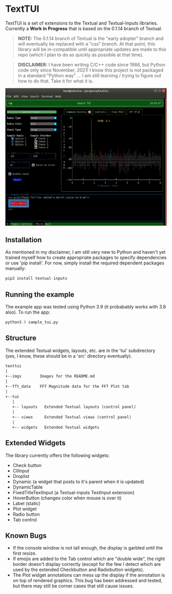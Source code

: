# TextTUI

TextTUI is a set of extensions to the Textual and Textual-Inputs libraries.  Currently a **Work in Progress** that is based on the 0.1.14 branch of Textual.

> **NOTE:** The 0.1.14 branch of Textual is the "early adopter" branch and will eventually be replaced with a "css" branch.  At that point, this library will be in-compatible until appropriate updates are made to this repo (which I plan to do as quickly as possible at that time).

> **DISCLAIMER:** I have been writing C/C++ code since 1986, but Python code only since November, 2021!  I know this project is not packaged in a standard "Python way" ... I am still learning / trying to figure out how to do that.  Take it for what it is.

![screenshot](./imgs/texttui.png)

## Installation

As mentioned in my disclaimer, I am still very new to Python and haven't yet trained myself how to create appropriate packages to specify dependencies or use 'pip install'.  For now, simply install the required dependent packages manually:

```python
pip3 install textual-inputs
```

## Running the example

The example app was tested using Python 3.9 (it probabably works with 3.8 also).  To run the app:

```python
python3.9 sample_tui.py
```

## Structure

The extended Textual widgets, layouts, etc. are in the 'tui' subdirectory (yes, I know, these should be in a 'src' directory eventually).  

    texttui
    |
    +--imgs        Images for the README.md
    |
    +--fft_data    FFT Magnitude data for the FFT Plot tab
    |
    +--tui
       |
       +-- layouts   Extended Textual layouts (control panel)
       |
       +-- views     Extended Textual views (control panel)
       |
       +-- widgets   Extended Textual widgets

## Extended Widgets

The library currently offers the following widgets:

 - Check button
 - CliInput
 - Droplist
 - Dynamic (a widget that posts to it's parent when it is updated)
 - DynamicTable
 - FixedTitleTextInput (a Textual-inputs TextInput extension)
 - HoverButton (changes color when mouse is over it)
 - Label (static)
 - Plot widget
 - Radio button
 - Tab control

## Known Bugs

 - If the console window is not tall enough, the display is garbled until the first resize.
 - If emojis are added to the Tab control which are "double wide", the right border doesn't display correctly (except for the few I detect which are used by the extended Checkbutton and Radiobutton widgets).
 - The Plot widget annotations can mess up the display if the annotation is on top of rendered graphics.  This bug has been addressed and tested, but there may still be corner cases that still cause issues.


